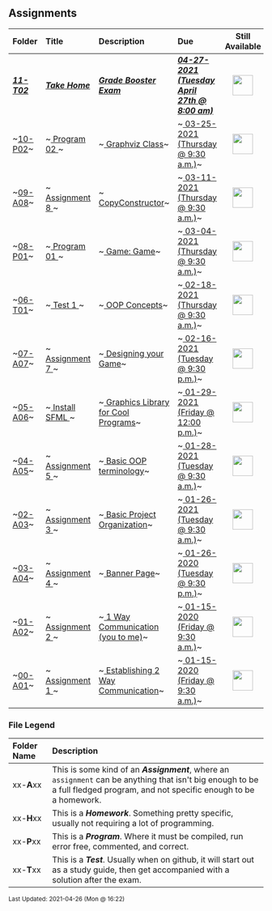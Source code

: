 ## Assignments

| Folder | Title | Description | Due | Still Available |
|:------|:------|:------|:------|:-----:|
| ***<a href="https://github.com/rugbyprof/2143-Object-Oriented-Programming/tree/master/Assignments/11-T02">11-T02</a>*** | ***<a href="https://github.com/rugbyprof/2143-Object-Oriented-Programming/tree/master/Assignments/11-T02"> Take Home </a>*** | ***<a href="https://github.com/rugbyprof/2143-Object-Oriented-Programming/tree/master/Assignments/11-T02"> Grade Booster Exam</a>*** | ***<a href="https://github.com/rugbyprof/2143-Object-Oriented-Programming/tree/master/Assignments/11-T02"> 04-27-2021 (Tuesday April 27th @ 8:00 am)</a>*** | <img src="https://cs.msutexas.edu/~griffin/zcloud/zcloud-files/traffic_light_yellow_side.png" width="40"> |
| ~<a href="https://github.com/rugbyprof/2143-Object-Oriented-Programming/tree/master/Assignments/10-P02">10-P02</a>~ | ~<a href="https://github.com/rugbyprof/2143-Object-Oriented-Programming/tree/master/Assignments/10-P02"> Program 02 </a>~ | ~<a href="https://github.com/rugbyprof/2143-Object-Oriented-Programming/tree/master/Assignments/10-P02"> Graphviz Class</a>~ | ~<a href="https://github.com/rugbyprof/2143-Object-Oriented-Programming/tree/master/Assignments/10-P02"> 03-25-2021 (Thursday @ 9:30 a.m.)</a>~ | <img src="https://cs.msutexas.edu/~griffin/zcloud/zcloud-files/traffic_light_red_side.png" width="40"> |
| ~<a href="https://github.com/rugbyprof/2143-Object-Oriented-Programming/tree/master/Assignments/09-A08">09-A08</a>~ | ~<a href="https://github.com/rugbyprof/2143-Object-Oriented-Programming/tree/master/Assignments/09-A08"> Assignment 8 </a>~ | ~<a href="https://github.com/rugbyprof/2143-Object-Oriented-Programming/tree/master/Assignments/09-A08"> CopyConstructor</a>~ | ~<a href="https://github.com/rugbyprof/2143-Object-Oriented-Programming/tree/master/Assignments/09-A08"> 03-11-2021 (Thursday @ 9:30 a.m.)</a>~ | <img src="https://cs.msutexas.edu/~griffin/zcloud/zcloud-files/traffic_light_red_side.png" width="40"> |
| ~<a href="https://github.com/rugbyprof/2143-Object-Oriented-Programming/tree/master/Assignments/08-P01">08-P01</a>~ | ~<a href="https://github.com/rugbyprof/2143-Object-Oriented-Programming/tree/master/Assignments/08-P01"> Program 01 </a>~ | ~<a href="https://github.com/rugbyprof/2143-Object-Oriented-Programming/tree/master/Assignments/08-P01"> Game: Game</a>~ | ~<a href="https://github.com/rugbyprof/2143-Object-Oriented-Programming/tree/master/Assignments/08-P01"> 03-04-2021 (Thursday @ 9:30 a.m.)</a>~ | <img src="https://cs.msutexas.edu/~griffin/zcloud/zcloud-files/traffic_light_red_side.png" width="40"> |
| ~<a href="https://github.com/rugbyprof/2143-Object-Oriented-Programming/tree/master/Assignments/06-T01">06-T01</a>~ | ~<a href="https://github.com/rugbyprof/2143-Object-Oriented-Programming/tree/master/Assignments/06-T01"> Test 1 </a>~ | ~<a href="https://github.com/rugbyprof/2143-Object-Oriented-Programming/tree/master/Assignments/06-T01"> OOP Concepts</a>~ | ~<a href="https://github.com/rugbyprof/2143-Object-Oriented-Programming/tree/master/Assignments/06-T01"> 02-18-2021 (Thursday @ 9:30 a.m.)</a>~ | <img src="https://cs.msutexas.edu/~griffin/zcloud/zcloud-files/traffic_light_red_side.png" width="40"> |
| ~<a href="https://github.com/rugbyprof/2143-Object-Oriented-Programming/tree/master/Assignments/07-A07">07-A07</a>~ | ~<a href="https://github.com/rugbyprof/2143-Object-Oriented-Programming/tree/master/Assignments/07-A07"> Assignment 7 </a>~ | ~<a href="https://github.com/rugbyprof/2143-Object-Oriented-Programming/tree/master/Assignments/07-A07"> Designing your Game</a>~ | ~<a href="https://github.com/rugbyprof/2143-Object-Oriented-Programming/tree/master/Assignments/07-A07"> 02-16-2021 (Tuesday @ 9:30 p.m.)</a>~ | <img src="https://cs.msutexas.edu/~griffin/zcloud/zcloud-files/traffic_light_red_side.png" width="40"> |
| ~<a href="https://github.com/rugbyprof/2143-Object-Oriented-Programming/tree/master/Assignments/05-A06">05-A06</a>~ | ~<a href="https://github.com/rugbyprof/2143-Object-Oriented-Programming/tree/master/Assignments/05-A06"> Install SFML </a>~ | ~<a href="https://github.com/rugbyprof/2143-Object-Oriented-Programming/tree/master/Assignments/05-A06"> Graphics Library for Cool Programs</a>~ | ~<a href="https://github.com/rugbyprof/2143-Object-Oriented-Programming/tree/master/Assignments/05-A06"> 01-29-2021 (Friday @ 12:00 p.m.)</a>~ | <img src="https://cs.msutexas.edu/~griffin/zcloud/zcloud-files/traffic_light_red_side.png" width="40"> |
| ~<a href="https://github.com/rugbyprof/2143-Object-Oriented-Programming/tree/master/Assignments/04-A05">04-A05</a>~ | ~<a href="https://github.com/rugbyprof/2143-Object-Oriented-Programming/tree/master/Assignments/04-A05"> Assignment 5 </a>~ | ~<a href="https://github.com/rugbyprof/2143-Object-Oriented-Programming/tree/master/Assignments/04-A05"> Basic OOP terminology</a>~ | ~<a href="https://github.com/rugbyprof/2143-Object-Oriented-Programming/tree/master/Assignments/04-A05"> 01-28-2021 (Tuesday @ 9:30 a.m.)</a>~ | <img src="https://cs.msutexas.edu/~griffin/zcloud/zcloud-files/traffic_light_red_side.png" width="40"> |
| ~<a href="https://github.com/rugbyprof/2143-Object-Oriented-Programming/tree/master/Assignments/02-A03">02-A03</a>~ | ~<a href="https://github.com/rugbyprof/2143-Object-Oriented-Programming/tree/master/Assignments/02-A03"> Assignment 3 </a>~ | ~<a href="https://github.com/rugbyprof/2143-Object-Oriented-Programming/tree/master/Assignments/02-A03"> Basic Project Organization</a>~ | ~<a href="https://github.com/rugbyprof/2143-Object-Oriented-Programming/tree/master/Assignments/02-A03"> 01-26-2021 (Tuesday @ 9:30 a.m.)</a>~ | <img src="https://cs.msutexas.edu/~griffin/zcloud/zcloud-files/traffic_light_red_side.png" width="40"> |
| ~<a href="https://github.com/rugbyprof/2143-Object-Oriented-Programming/tree/master/Assignments/03-A04">03-A04</a>~ | ~<a href="https://github.com/rugbyprof/2143-Object-Oriented-Programming/tree/master/Assignments/03-A04"> Assignment 4 </a>~ | ~<a href="https://github.com/rugbyprof/2143-Object-Oriented-Programming/tree/master/Assignments/03-A04"> Banner Page</a>~ | ~<a href="https://github.com/rugbyprof/2143-Object-Oriented-Programming/tree/master/Assignments/03-A04"> 01-26-2020 (Tuesday @ 9:30 p.m.)</a>~ | <img src="https://cs.msutexas.edu/~griffin/zcloud/zcloud-files/traffic_light_red_side.png" width="40"> |
| ~<a href="https://github.com/rugbyprof/2143-Object-Oriented-Programming/tree/master/Assignments/01-A02">01-A02</a>~ | ~<a href="https://github.com/rugbyprof/2143-Object-Oriented-Programming/tree/master/Assignments/01-A02"> Assignment 2 </a>~ | ~<a href="https://github.com/rugbyprof/2143-Object-Oriented-Programming/tree/master/Assignments/01-A02"> 1 Way Communication (you to me)</a>~ | ~<a href="https://github.com/rugbyprof/2143-Object-Oriented-Programming/tree/master/Assignments/01-A02"> 01-15-2020 (Friday @ 9:30 a.m.)</a>~ | <img src="https://cs.msutexas.edu/~griffin/zcloud/zcloud-files/traffic_light_red_side.png" width="40"> |
| ~<a href="https://github.com/rugbyprof/2143-Object-Oriented-Programming/tree/master/Assignments/00-A01">00-A01</a>~ | ~<a href="https://github.com/rugbyprof/2143-Object-Oriented-Programming/tree/master/Assignments/00-A01"> Assignment 1 </a>~ | ~<a href="https://github.com/rugbyprof/2143-Object-Oriented-Programming/tree/master/Assignments/00-A01"> Establishing 2 Way Communication</a>~ | ~<a href="https://github.com/rugbyprof/2143-Object-Oriented-Programming/tree/master/Assignments/00-A01"> 01-15-2020 (Friday @ 9:30 a.m.)</a>~ | <img src="https://cs.msutexas.edu/~griffin/zcloud/zcloud-files/traffic_light_red_side.png" width="40"> |

### File Legend

| Folder Name | Description |
|:-----------|:-------------|
|xx-**A**xx | This is some kind of an ***Assignment***, where an `assignment` can be anything that isn't big enough to be a full fledged program, and not specific enough to be a homework. |
|xx-**H**xx | This is a ***Homework***. Something pretty specific, usually not requiring a lot of programming. |
|xx-**P**xx | This is a ***Program***. Where it must be compiled, run error free, commented, and correct. |
|xx-**T**xx | This is a ***Test***. Usually when on github, it will start out as a study guide, then get accompanied with a solution after the exam. |

<sup>Last Updated: 2021-04-26 (Mon @ 16:22)</sup>